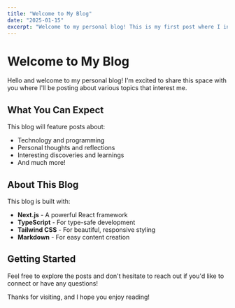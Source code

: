 ```yaml
---
title: "Welcome to My Blog"
date: "2025-01-15"
excerpt: "Welcome to my personal blog! This is my first post where I introduce myself and share what you can expect from this space."
---
```


# Welcome to My Blog

Hello and welcome to my personal blog! I'm excited to share this space with you where I'll be posting about various topics that interest me.

## What You Can Expect

This blog will feature posts about:

- Technology and programming
- Personal thoughts and reflections
- Interesting discoveries and learnings
- And much more!

## About This Blog

This blog is built with:
- **Next.js** - A powerful React framework
- **TypeScript** - For type-safe development
- **Tailwind CSS** - For beautiful, responsive styling
- **Markdown** - For easy content creation

## Getting Started

Feel free to explore the posts and don't hesitate to reach out if you'd like to connect or have any questions!

Thanks for visiting, and I hope you enjoy reading!
